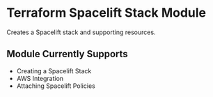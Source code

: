 # Terraform Spacelift Stack Module
Creates a Spacelift stack and supporting resources.

## Module Currently Supports
* Creating a Spacelift Stack
* AWS Integration
* Attaching Spacelift Policies

